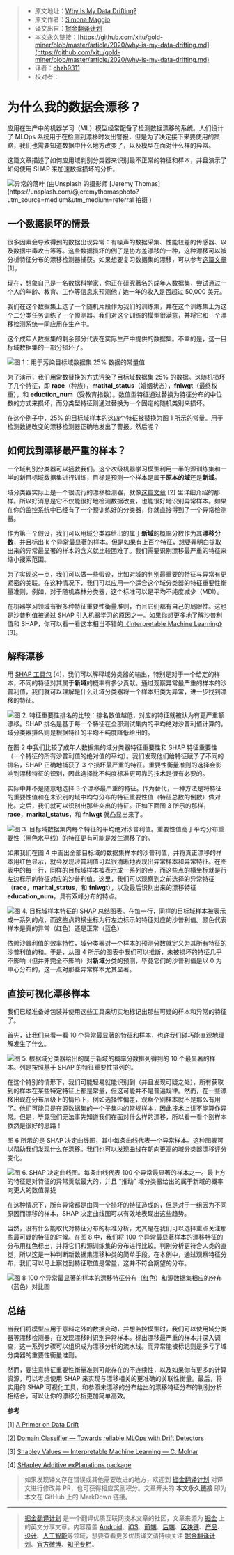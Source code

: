 > * 原文地址：[Why Is My Data Drifting?](https://medium.com/data-from-the-trenches/why-is-my-data-drifting-a8ecc74920a5)
> * 原文作者：[Simona Maggio](https://medium.com/@maggio.simona)
> * 译文出自：[掘金翻译计划](https://github.com/xitu/gold-miner)
> * 本文永久链接：[https://github.com/xitu/gold-miner/blob/master/article/2020/why-is-my-data-drifting.md](https://github.com/xitu/gold-miner/blob/master/article/2020/why-is-my-data-drifting.md)
> * 译者：[chzh9311](https://github.com/chzh9311)
> * 校对者：



# 为什么我的数据会漂移？

应用在生产中的机器学习（ML）模型经常配备了检测数据漂移的系统。人们设计了 MLOps 系统用于在检测到漂移时发出警报，但是为了决定接下来要使用的策略，我们也需要知道数据中什么地方改变了，以及模型在面对什么样的异常。

这篇文章描述了如何应用域判别分类器来识别最不正常的特征和样本，并且演示了如何使用 SHAP 来加速数据损坏的分析。

![异常的落叶 (由[Unsplash](https://unsplash.com?utm_source=medium&utm_medium=referral) 的摄影师 [Jeremy Thomas](https://unsplash.com/@jeremythomasphoto?utm_source=medium&utm_medium=referral 拍摄 )](https://cdn-images-1.medium.com/max/10368/0*NRGXc4k1hPb5d4jw)


## 一个数据损坏的情景

很多因素会导致得到的数据出现异常：有噪声的数据采集、性能较差的传感器、以及数据中毒攻击等等。这些数据损坏的例子是协方差漂移的一种，这种漂移可以被分析特征分布的漂移检测器捕获。如果想要复习数据集的漂移，可以参考[这篇文章](https://medium.com/data-from-the-trenches/a-primer-on-data-drift-18789ef252a6) [1]。

现在，想象自己是一名数据科学家，你正在研究著名的[成年人数据集](https://www.openml.org/d/1590)，尝试通过一个人的年龄、教育、工作等信息来预测他 / 她一年的收入是否超过 50,000 美元。

我们在这个数据集上选了一个随机片段作为我们的训练集，并在这个训练集上为这个二分类任务训练了一个预测器。我们对这个训练的模型很满意，并将它和一个漂移检测系统一同应用在生产中。

这个成年人数据集的剩余部分代表在实际生产中提供的数据集。不幸的是，这一目标域数据集的一部分损坏了。

![图 1：用于污染目标域数据集 25% 数据的常量值](https://cdn-images-1.medium.com/max/2000/0*-5yCxLV4zV0SIsNR)

为了演示，我们用常数替换的方式污染了目标域数据集 25% 的数据。这随机损坏了几个特征，即 **race**（种族），**matital_status**（婚姻状态），**fnlwgt**（最终权重），和 **eduction_num**（受教育指数）。数值型特征通过替换为特征分布的中位数的方式来损坏，而分类型特征则通过替换为一个固定的随机类别来损坏。

在这个例子中，25% 的目标域样本的这四个特征被替换为图 1 所示的常量。用于检测数据改变的漂移检测器正确地发出了警报。然后呢？

## 如何找到漂移最严重的样本？

一个域判别分类器可以拯救我们。这个次级机器学习模型利用一半的源训练集和一半的新目标域数据集进行训练，目标是预测一个样本是属于**原本的域**还是**新域**。

域分类器实际上是一个很流行的漂移检测器，就像[这篇文章](https://medium.com/data-from-the-trenches/towards-reliable-ml-ops-with-drift-detectors-5da1bdb29c63) [2] 里详细介绍的那样。所以好消息是它不仅能很好地检测数据改变，也能很好地识别异常样本。如果在你的监控系统中已经有了一个预训练好的分类器，你就直接得到了一个异常检测器。

作为第一个假设，我们可以用域分类器给出的属于**新域**的概率分数作为其**漂移分数**，并且标出 k 个异常最显著的样本。但是如果有上百个特征，想要弄明白提取出来的异常最显著的样本的含义就比较困难了。我们需要识别漂移最严重的特征来缩小搜索范围。

为了实现这一点，我们可以做一些假设，比如对域的判别最重要的特征与异常有更紧密的关联。在这种情况下，我们可以应用一个适合这个域分类器的特征重要性衡量准则，例如，对于随机森林分类器，这个标准可以是平均不纯度减少（MDI）。

在机器学习领域有很多种特征重要性衡量准则，而且它们都有自己的局限性。这也是沙普利值被通过 SHAP 引入机器学习的原因之一。如果你想更多地了解沙普利值和 SHAP，你可以看一看这本相当不错的[《Interpretable Machine Learning》](https://christophm.github.io/interpretable-ml-book/shapley.html)[3]。

## 解释漂移

用 [SHAP 工具包](https://github.com/slundberg/shap) [4]，我们可以解释域分类器的输出，特别是对于一个给定的样本，不同的特征对其属于**新域**的概率有多少贡献。通过观察异常最严重的样本的沙普利值，我们就可以理解是什么让域分类器将一个样本归类为异常，进一步找到漂移的特征。

![图 2. 特征重要性排名的比较：排名数值越低，对应的特征就被认为有更严重额漂移。SHAP 排名是基于每一个特征在全部测试集内的平均绝对沙普利值计算的。域分类器排名则是根据特征的平均不纯度降低给出的。](https://cdn-images-1.medium.com/max/2110/0*odM1VlEqPkGFGFMv)

在图 2 中我们比较了成年人数据集的域分类器特征重要性和 SHAP 特征重要性（一个特征的所有沙普利值的绝对值的平均）。我们发现他们给特征赋予了不同的排名，SHAP 正确地捕获了 3 个损坏最严重的特征。重要性衡量准则的选择会影响到漂移特征的识别，因此选择比不纯度标准更可靠的技术是很有必要的。

实际中并不是随意地选择 3 个漂移最严重的特征。作为替代，一种方法是将特征的重要性值和在未识别的域中均匀分布的特征重要性值（特征总数的倒数）做对比。之后，我们就可以识别出那些突出的特征。正如下面图 3 所示的那样，**race**，**marital_status**，和 **fnlwgt** 就凸显出来了。

![图 3. 目标域数据集内每个特征的平均绝对沙普利值。重要性值高于平均分布重要性（黑色水平线）的特征更有可能是发生漂移了的。](https://cdn-images-1.medium.com/max/3200/0*ss3XMB38A7knxllZ)



如果我们在图 4 中画出全部目标域的数据集样本的沙普利值，并将真正漂移的样本用红色显示，就会发现沙普利值可以很清晰地表现出异常样本和异常特征。在图表中的每一行，同样的目标域样本被表示成一系列的点，而这些点的横坐标就是行左边标示的特征对应的沙普利值。这里，我们可以观察到之前选择的异常特征（**race**，**marital_status**，和 **fnlwgt**），以及最后识别出来的漂移特征 **education_num**，具有双峰分布的特点。

![图 4. 目标域样本特征的 SHAP 总结图表。在每一行，同样的目标域样本被表示成一系列的点，而这些点的横坐标为行左边标示的特征对应的沙普利值。颜色代表样本是真的异常（红色）还是正常（蓝色）](https://cdn-images-1.medium.com/max/2100/0*H3b0e5CYaUpv_ry7)

依赖沙普利值的效率特性，域分类器对一个样本的预测分数就定义为其所有特征的沙普利值的和。于是，从图 4 所示的图表中我们可以推断，未被损坏的特征几乎不影响（但并非完全不影响）对**新域**分类的预测，毕竟它们的沙普利值是以 0 为中心分布的，这一点对那些异常样本尤其显著。

## 直接可视化漂移样本

我们已经准备好包装并使用这些工具来切实地标记出那些可疑的样本和异常的特征了。

首先，让我们来看一看 10 个异常最显著的特征和样本，也许我们碰巧能直观地理解发生了什么。

![图 5. 根据域分类器给出的属于新域的概率分数排列得到的 10 个最显著的样本。列是按照基于 SHAP 的特征重要性排列的。](https://cdn-images-1.medium.com/max/2000/0*sUF74nnxq9_PSXEo)


在这个特别的情形下，我们可能轻易就能识别到（并且发现可疑之处），所有获取到的样本在某些特定特征上都是常量，但这可能并不是普遍规律。然而，在一些漂移出现在分布层级上的情形下，例如选择性偏差，观察个别样本就不是那么有用了。他们可能只是在源数据集的一个子集内的常规样本，因此技术上讲不能算作异常。但是，毕竟我们无法事先知道我们在面对什么样的漂移，所以看一看个别样本依然是很好的思路！

图 6 所示的是 SHAP 决定曲线图，其中每条曲线代表一个异常样本。这种图表可以帮助我们发现什么在漂移。我们也可以发现曲线在朝向更高的域分类器漂移评分变化。

![图 6. SHAP 决定曲线图。每条曲线代表 100 个异常最显著的样本之一。最上方的特征是对特征的异常贡献最大的，并且 “推动” 域分类器给出的属于新域的概率向更大的数值靠拢](https://cdn-images-1.medium.com/max/2350/0*TMcQpeyCp2sajxxu)

在这种情况下，所有异常都是由同一个损坏的特征造成的，但是对于一组因为不同原因而漂移的样本，SHAP 决定曲线图可以有效地表现出这些趋势。

当然，没有什么能取代对特征分布的标准分析，尤其是在我们可以选择重点关注那些最可疑的特征的时候。在图 8 中，我们将 100 个异常最显著样本的漂移特征的分布用红色标出，并将它们和源训练集的分布进行比较。判别分析更符合人类的直觉，所以这是一种判断新数据集漂移种类的简单手段。在本例中，通过观察特征分布，我们可以马上察觉到特征取值是常量，这并不符合期望的分布。

![图 8 100 个异常最显著的样本的漂移特征分布（红色）和源数据集相应的分布（蓝色）对比图](https://cdn-images-1.medium.com/max/2052/0*d1xcJT1QnIHlzi7s)

## 总结

当我们将模型应用于意料之外的数据变动，并想监控模型时，我们可以使用域分类器等漂移检测器，在发现漂移时识别异常样本。标出漂移最严重的样本并深入调查，这一系列步骤可以组织成为漂移分析的流水线。而异常能被标记则是多亏了域分类器的重要性衡量准则。

然而，要注意特征重要性衡量准则可能存在的不连续性，以及如果你有更多的计算资源，可以考虑使用 SHAP 来实现与漂移相关的更准确的关联性衡量。最后，将实用的 SHAP 可视化工具，和参照未漂移的分布给出的漂移特征分布的判别分析相结合，可以让你的漂移分析更加简单高效。

**参考**

[1] [A Primer on Data Drift](https://medium.com/data-from-the-trenches/a-primer-on-data-drift-18789ef252a6)

[2] [Domain Classifier — Towards reliable MLOps with Drift Detectors](https://medium.com/data-from-the-trenches/towards-reliable-ml-ops-with-drift-detectors-5da1bdb29c63)

[3] [Shapley Values — Interpretable Machine Learning — C. Molnar](https://christophm.github.io/interpretable-ml-book/shapley.html)

[4] [SHapley Additive exPlanations package](https://github.com/slundberg/shap)

> 如果发现译文存在错误或其他需要改进的地方，欢迎到 [掘金翻译计划](https://github.com/xitu/gold-miner) 对译文进行修改并 PR，也可获得相应奖励积分。文章开头的 **本文永久链接** 即为本文在 GitHub 上的 MarkDown 链接。

---

> [掘金翻译计划](https://github.com/xitu/gold-miner) 是一个翻译优质互联网技术文章的社区，文章来源为 [掘金](https://juejin.im) 上的英文分享文章。内容覆盖 [Android](https://github.com/xitu/gold-miner#android)、[iOS](https://github.com/xitu/gold-miner#ios)、[前端](https://github.com/xitu/gold-miner#前端)、[后端](https://github.com/xitu/gold-miner#后端)、[区块链](https://github.com/xitu/gold-miner#区块链)、[产品](https://github.com/xitu/gold-miner#产品)、[设计](https://github.com/xitu/gold-miner#设计)、[人工智能](https://github.com/xitu/gold-miner#人工智能)等领域，想要查看更多优质译文请持续关注 [掘金翻译计划](https://github.com/xitu/gold-miner)、[官方微博](http://weibo.com/juejinfanyi)、[知乎专栏](https://zhuanlan.zhihu.com/juejinfanyi)。
